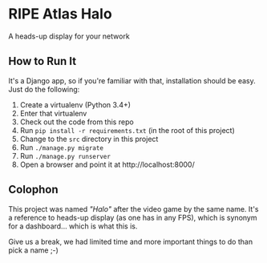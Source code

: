 # RIPE Atlas Halo

A heads-up display for your network

## How to Run It

It's a Django app, so if you're familiar with that, installation should be
easy.  Just do the following:

1. Create a virtualenv (Python 3.4+)
2. Enter that virtualenv
3. Check out the code from this repo
4. Run `pip install -r requirements.txt` (in the root of this project)
5. Change to the `src` directory in this project
6. Run `./manage.py migrate`
7. Run `./manage.py runserver`
8. Open a browser and point it at http://localhost:8000/

## Colophon

This project was named *"Halo"* after the video game by the same name.  It's a
reference to heads-up display (as one has in any FPS), which is synonym for a
dashboard... which is what this is.

Give us a break, we had limited time and more important things to do than pick
a name ;-)

